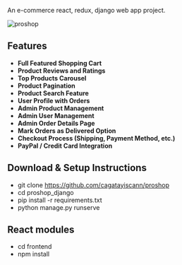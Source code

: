 An e-commerce react, redux, django web app project.

![proshop](https://github.com/cagatayiscann/proshop/assets/64129421/7643f930-83d0-48d1-be74-d6989bbfba36)


## Features

- **Full Featured Shopping Cart**
- **Product Reviews and Ratings**
- **Top Products Carousel**
- **Product Pagination**
- **Product Search Feature**
- **User Profile with Orders**
- **Admin Product Management**
- **Admin User Management**
- **Admin Order Details Page**
- **Mark Orders as Delivered Option**
- **Checkout Process (Shipping, Payment Method, etc.)**
- **PayPal / Credit Card Integration**

## Download & Setup Instructions


- git clone https://github.com/cagatayiscann/proshop
- cd proshop_django
- pip install -r requirements.txt
- python manage.py runserve

## React modules
- cd frontend
- npm install
